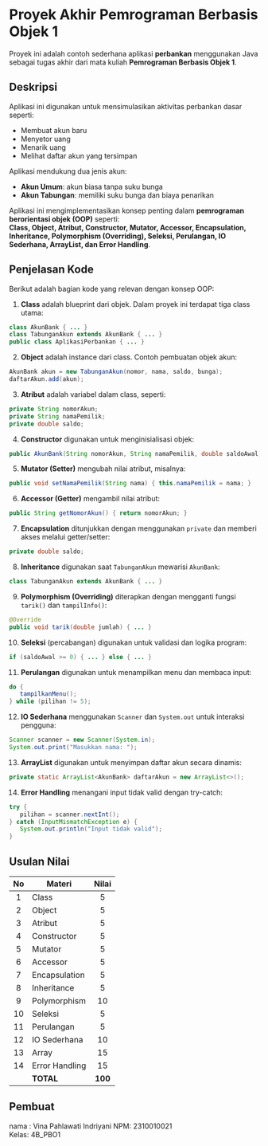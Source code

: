 
# Proyek Akhir Pemrograman Berbasis Objek 1

Proyek ini adalah contoh sederhana aplikasi **perbankan** menggunakan Java sebagai tugas akhir dari mata kuliah **Pemrograman Berbasis Objek 1**.

## Deskripsi

Aplikasi ini digunakan untuk mensimulasikan aktivitas perbankan dasar seperti:

- Membuat akun baru
- Menyetor uang
- Menarik uang
- Melihat daftar akun yang tersimpan

Aplikasi mendukung dua jenis akun:

- **Akun Umum**: akun biasa tanpa suku bunga
- **Akun Tabungan**: memiliki suku bunga dan biaya penarikan

Aplikasi ini mengimplementasikan konsep penting dalam **pemrograman berorientasi objek (OOP)** seperti:  
**Class, Object, Atribut, Constructor, Mutator, Accessor, Encapsulation, Inheritance, Polymorphism (Overriding), Seleksi, Perulangan, IO Sederhana, ArrayList, dan Error Handling**.

## Penjelasan Kode

Berikut adalah bagian kode yang relevan dengan konsep OOP:

1. **Class** adalah blueprint dari objek. Dalam proyek ini terdapat tiga class utama:

```java
class AkunBank { ... }
class TabunganAkun extends AkunBank { ... }
public class AplikasiPerbankan { ... }
```

2. **Object** adalah instance dari class. Contoh pembuatan objek akun:

```java
AkunBank akun = new TabunganAkun(nomor, nama, saldo, bunga);
daftarAkun.add(akun);
```

3. **Atribut** adalah variabel dalam class, seperti:

```java
private String nomorAkun;
private String namaPemilik;
private double saldo;
```

4. **Constructor** digunakan untuk menginisialisasi objek:

```java
public AkunBank(String nomorAkun, String namaPemilik, double saldoAwal) { ... }
```

5. **Mutator (Setter)** mengubah nilai atribut, misalnya:

```java
public void setNamaPemilik(String nama) { this.namaPemilik = nama; }
```

6. **Accessor (Getter)** mengambil nilai atribut:

```java
public String getNomorAkun() { return nomorAkun; }
```

7. **Encapsulation** ditunjukkan dengan menggunakan `private` dan memberi akses melalui getter/setter:

```java
private double saldo;
```

8. **Inheritance** digunakan saat `TabunganAkun` mewarisi `AkunBank`:

```java
class TabunganAkun extends AkunBank { ... }
```

9. **Polymorphism (Overriding)** diterapkan dengan mengganti fungsi `tarik()` dan `tampilInfo()`:

```java
@Override
public void tarik(double jumlah) { ... }
```

10. **Seleksi** (percabangan) digunakan untuk validasi dan logika program:

```java
if (saldoAwal >= 0) { ... } else { ... }
```

11. **Perulangan** digunakan untuk menampilkan menu dan membaca input:

```java
do {
   tampilkanMenu();
} while (pilihan != 5);
```

12. **IO Sederhana** menggunakan `Scanner` dan `System.out` untuk interaksi pengguna:

```java
Scanner scanner = new Scanner(System.in);
System.out.print("Masukkan nama: ");
```

13. **ArrayList** digunakan untuk menyimpan daftar akun secara dinamis:

```java
private static ArrayList<AkunBank> daftarAkun = new ArrayList<>();
```

14. **Error Handling** menangani input tidak valid dengan try-catch:

```java
try {
   pilihan = scanner.nextInt();
} catch (InputMismatchException e) {
   System.out.println("Input tidak valid");
}
```

## Usulan Nilai

| No  | Materi         |  Nilai  |
| :-: | -------------- | :-----: |
|  1  | Class          |   5     |
|  2  | Object         |   5     |
|  3  | Atribut        |   5     |
|  4  | Constructor    |   5     |
|  5  | Mutator        |   5     |
|  6  | Accessor       |   5     |
|  7  | Encapsulation  |   5     |
|  8  | Inheritance    |   5     |
|  9  | Polymorphism   |  10     |
| 10  | Seleksi        |   5     |
| 11  | Perulangan     |   5     |
| 12  | IO Sederhana   |  10     |
| 13  | Array          |  15     |
| 14  | Error Handling |  15     |
|     | **TOTAL**      | **100** |

## Pembuat
nama : Vina Pahlawati Indriyani
NPM: 2310010021  
Kelas: 4B_PBO1 
